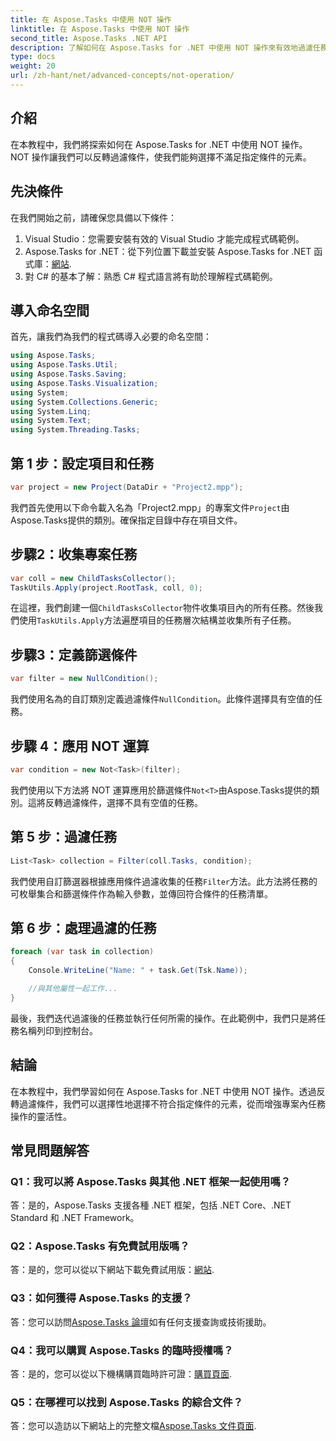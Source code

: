 ```yaml
---
title: 在 Aspose.Tasks 中使用 NOT 操作
linktitle: 在 Aspose.Tasks 中使用 NOT 操作
second_title: Aspose.Tasks .NET API
description: 了解如何在 Aspose.Tasks for .NET 中使用 NOT 操作來有效地過濾任務。立即增強您的專案管理能力。
type: docs
weight: 20
url: /zh-hant/net/advanced-concepts/not-operation/
---
```

## 介紹

在本教程中，我們將探索如何在 Aspose.Tasks for .NET 中使用 NOT 操作。 NOT 操作讓我們可以反轉過濾條件，使我們能夠選擇不滿足指定條件的元素。

## 先決條件

在我們開始之前，請確保您具備以下條件：

1. Visual Studio：您需要安裝有效的 Visual Studio 才能完成程式碼範例。
2.  Aspose.Tasks for .NET：從下列位置下載並安裝 Aspose.Tasks for .NET 函式庫：[網站](https://releases.aspose.com/tasks/net/).
3. 對 C# 的基本了解：熟悉 C# 程式語言將有助於理解程式碼範例。

## 導入命名空間

首先，讓我們為我們的程式碼導入必要的命名空間：

```csharp
using Aspose.Tasks;
using Aspose.Tasks.Util;
using Aspose.Tasks.Saving;
using Aspose.Tasks.Visualization;
using System;
using System.Collections.Generic;
using System.Linq;
using System.Text;
using System.Threading.Tasks;
```

## 第 1 步：設定項目和任務

```csharp
var project = new Project(DataDir + "Project2.mpp");
```

我們首先使用以下命令載入名為「Project2.mpp」的專案文件`Project`由Aspose.Tasks提供的類別。確保指定目錄中存在項目文件。

## 步驟2：收集專案任務

```csharp
var coll = new ChildTasksCollector();
TaskUtils.Apply(project.RootTask, coll, 0);
```

在這裡，我們創建一個`ChildTasksCollector`物件收集項目內的所有任務。然後我們使用`TaskUtils.Apply`方法遍歷項目的任務層次結構並收集所有子任務。

## 步驟3：定義篩選條件

```csharp
var filter = new NullCondition();
```

我們使用名為的自訂類別定義過濾條件`NullCondition`。此條件選擇具有空值的任務。

## 步驟 4：應用 NOT 運算

```csharp
var condition = new Not<Task>(filter);
```

我們使用以下方法將 NOT 運算應用於篩選條件`Not<T>`由Aspose.Tasks提供的類別。這將反轉過濾條件，選擇不具有空值的任務。

## 第 5 步：過濾任務

```csharp
List<Task> collection = Filter(coll.Tasks, condition);
```

我們使用自訂篩選器根據應用條件過濾收集的任務`Filter`方法。此方法將任務的可枚舉集合和篩選條件作為輸入參數，並傳回符合條件的任務清單。

## 第 6 步：處理過濾的任務

```csharp
foreach (var task in collection)
{
    Console.WriteLine("Name: " + task.Get(Tsk.Name));

    //與其他屬性一起工作...
}
```

最後，我們迭代過濾後的任務並執行任何所需的操作。在此範例中，我們只是將任務名稱列印到控制台。

## 結論

在本教程中，我們學習如何在 Aspose.Tasks for .NET 中使用 NOT 操作。透過反轉過濾條件，我們可以選擇性地選擇不符合指定條件的元素，從而增強專案內任務操作的靈活性。

## 常見問題解答

### Q1：我可以將 Aspose.Tasks 與其他 .NET 框架一起使用嗎？

答：是的，Aspose.Tasks 支援各種 .NET 框架，包括 .NET Core、.NET Standard 和 .NET Framework。

### Q2：Aspose.Tasks 有免費試用版嗎？

答：是的，您可以從以下網站下載免費試用版：[網站](https://releases.aspose.com/).

### Q3：如何獲得 Aspose.Tasks 的支援？

答：您可以訪問[Aspose.Tasks 論壇](https://forum.aspose.com/c/tasks/15)如有任何支援查詢或技術援助。

### Q4：我可以購買 Aspose.Tasks 的臨時授權嗎？

答：是的，您可以從以下機構購買臨時許可證：[購買頁面](https://purchase.aspose.com/temporary-license/).

### Q5：在哪裡可以找到 Aspose.Tasks 的綜合文件？

答：您可以造訪以下網站上的完整文檔[Aspose.Tasks 文件頁面](https://reference.aspose.com/tasks/net/).